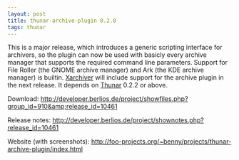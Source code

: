 ```yaml
---
layout: post
title: thunar-archive-plugin 0.2.0
tags: thunar
---
```


This is a major release, which introduces a generic scripting interface for archivers, so the plugin can now be used with basicly every archive manager that supports the required command line parameters. Support for File Roller (the GNOME archive manager) and Ark (the KDE archive manager) is builtin. <a href="http://xarchiver.xfce.org/">Xarchiver</a> will include support for the archive plugin in the next release. It depends on <a href="http://thunar.xfce.org/">Thunar</a> 0.2.2 or above.

Download: <a href="http://developer.berlios.de/project/showfiles.php?group_id=910&amp;release_id=10461">http://developer.berlios.de/project/showfiles.php?group_id=910&amp;release_id=10461</a>

Release notes: <a href="http://developer.berlios.de/project/shownotes.php?release_id=10461">http://developer.berlios.de/project/shownotes.php?release_id=10461</a>

Website (with screenshots): <a href="http://foo-projects.org/~benny/projects/thunar-archive-plugin/index.html">http://foo-projects.org/~benny/projects/thunar-archive-plugin/index.html</a></p>

